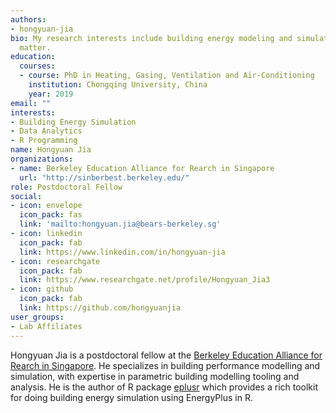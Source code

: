 ```yaml
---
authors:
- hongyuan-jia
bio: My research interests include building energy modeling and simulation
  matter.
education:
  courses:
  - course: PhD in Heating, Gasing, Ventilation and Air-Conditioning
    institution: Chongqing University, China
    year: 2019
email: ""
interests:
- Building Energy Simulation
- Data Analytics
- R Programming
name: Hongyuan Jia
organizations:
- name: Berkeley Education Alliance for Rearch in Singapore
  url: "http://sinberbest.berkeley.edu/"
role: Postdoctoral Fellow
social:
- icon: envelope
  icon_pack: fas
  link: 'mailto:hongyuan.jia@bears-berkeley.sg'
- icon: linkedin
  icon_pack: fab
  link: https://www.linkedin.com/in/hongyuan-jia
- icon: researchgate
  icon_pack: fab
  link: https://www.researchgate.net/profile/Hongyuan_Jia3
- icon: github
  icon_pack: fab
  link: https://github.com/hongyuanjia
user_groups:
- Lab Affiliates
---
```


Hongyuan Jia is a postdoctoral fellow at the [Berkeley Education Alliance for
Rearch in Singapore](http://sinberbest.berkeley.edu/). He specializes in
building performance modelling and simulation, with expertise in parametric
building modelling tooling and analysis. He is the author of R package
[eplusr](https://hongyuanjia.github.io/eplusr) which provides a rich toolkit for
doing building energy simulation using EnergyPlus in R.
